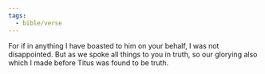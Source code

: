 ```yaml
---
tags:
  - bible/verse
---
```

For if in anything I have boasted to him on your behalf, I was not disappointed. But as we spoke all things to you in truth, so our glorying also which I made before Titus was found to be truth.